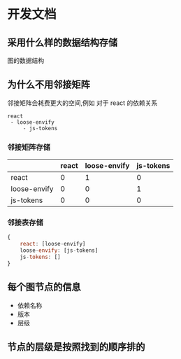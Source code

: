 # 开发文档

## 采用什么样的数据结构存储

图的数据结构

## 为什么不用邻接矩阵

邻接矩阵会耗费更大的空间,例如 对于 react 的依赖关系

```
react
 - loose-envify
     - js-tokens     
```

### 邻接矩阵存储
|              | react | loose-envify | js-tokens |
| ------------ | ----- | ------------ | --------- |
| react        | 0     | 1            | 0         |
| loose-envify | 0     | 0            | 1         |
| js-tokens    | 0     | 0            | 0         |

### 邻接表存储
``` js
{
    react: [loose-envify]
    loose-envify: [js-tokens]
    js-tokens: []
}
```

## 每个图节点的信息
- 依赖名称
- 版本
- 层级

## 节点的层级是按照找到的顺序排的